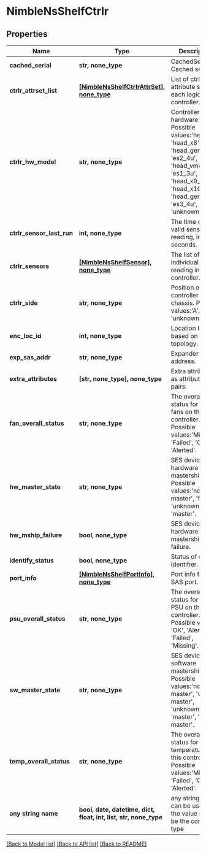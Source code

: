 # NimbleNsShelfCtrlr


## Properties
Name | Type | Description | Notes
------------ | ------------- | ------------- | -------------
**cached_serial** | **str, none_type** | CachedSerial - Cached serial. | [optional] 
**ctrlr_attrset_list** | [**[NimbleNsShelfCtrlrAttrSet], none_type**](NimbleNsShelfCtrlrAttrSet.md) | List of ctrlr attribute set for each logical controller. | [optional] 
**ctrlr_hw_model** | **str, none_type** | Controller hardware model. Possible values:&#39;head_x9&#39;, &#39;head_x8&#39;, &#39;head_gen5_2u&#39;, &#39;es2_4u&#39;, &#39;head_vmware&#39;, &#39;es1_3u&#39;, &#39;head_x9_2u&#39;, &#39;head_x10&#39;, &#39;head_gen5&#39;, &#39;es3_4u&#39;, &#39;unknown&#39;. | [optional] 
**ctrlr_sensor_last_run** | **int, none_type** | The time of last valid sensor reading, in epoch seconds. | [optional] 
**ctrlr_sensors** | [**[NimbleNsShelfSensor], none_type**](NimbleNsShelfSensor.md) | The list of individual sensor reading in this controller. | [optional] 
**ctrlr_side** | **str, none_type** | Position of this controller in the chassis. Possible values:&#39;A&#39;, &#39;B&#39;, &#39;unknown&#39;. | [optional] 
**enc_loc_id** | **int, none_type** | Location ID based on SAS topology. | [optional] 
**exp_sas_addr** | **str, none_type** | Expander SAS address. | [optional] 
**extra_attributes** | **[str, none_type], none_type** | Extra attributes as attribute value pairs. | [optional] 
**fan_overall_status** | **str, none_type** | The overall status for the fans on this controller. Possible values:&#39;Missing&#39;, &#39;Failed&#39;, &#39;OK&#39;, &#39;Alerted&#39;. | [optional] 
**hw_master_state** | **str, none_type** | SES device hardware mastership state. Possible values:&#39;not master&#39;, &#39;failed&#39;, &#39;unknown&#39;, &#39;master&#39;. | [optional] 
**hw_mship_failure** | **bool, none_type** | SES device hardware mastership failure. | [optional] 
**identify_status** | **bool, none_type** | Status of chassis identifier. | [optional] 
**port_info** | [**[NimbleNsShelfPortInfo], none_type**](NimbleNsShelfPortInfo.md) | Port info for each SAS port. | [optional] 
**psu_overall_status** | **str, none_type** | The overall status for the PSU on this controller.. Possible values: &#39;OK&#39;, &#39;Alerted&#39;, &#39;Failed&#39;, &#39;Missing&#39;. | [optional] 
**sw_master_state** | **str, none_type** | SES device software mastership state. Possible values:&#39;not master&#39;, &#39;want master&#39;, &#39;unknown&#39;, &#39;master&#39;, &#39;release master&#39;. | [optional] 
**temp_overall_status** | **str, none_type** | The overall status for the temperature of this controller.  Possible values:&#39;Missing&#39;, &#39;Failed&#39;, &#39;OK&#39;, &#39;Alerted&#39;. | [optional] 
**any string name** | **bool, date, datetime, dict, float, int, list, str, none_type** | any string name can be used but the value must be the correct type | [optional]

[[Back to Model list]](../README.md#documentation-for-models) [[Back to API list]](../README.md#documentation-for-api-endpoints) [[Back to README]](../README.md)



